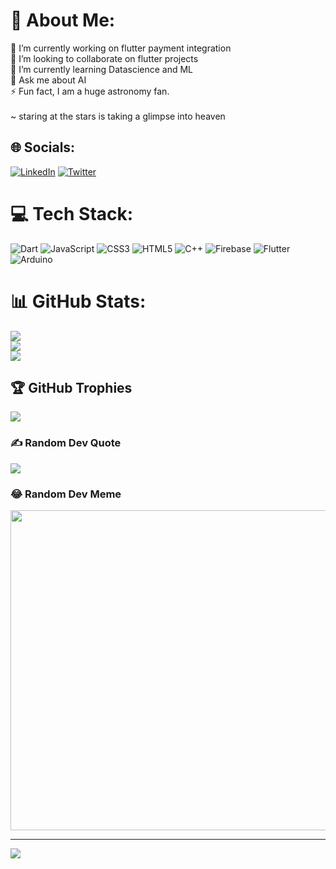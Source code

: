 # 💫 About Me:
🔭 I’m currently working on flutter payment integration<br>👯 I’m looking to collaborate on flutter projects<br>🌱 I’m currently learning Datascience and ML<br>💬 Ask me about AI <br>⚡ Fun fact, I am a huge astronomy fan. <br> <br> ~ staring at the stars is taking a glimpse into heaven


## 🌐 Socials:
[![LinkedIn](https://img.shields.io/badge/LinkedIn-%230077B5.svg?logo=linkedin&logoColor=white)](https://www.linkedin.com/in/jadiel-bett-5a6101169/) [![Twitter](https://img.shields.io/badge/Twitter-%231DA1F2.svg?logo=Twitter&logoColor=white)](https://twitter.com/jadiel_bett) 

# 💻 Tech Stack:
![Dart](https://img.shields.io/badge/dart-%230175C2.svg?style=for-the-badge&logo=dart&logoColor=white) ![JavaScript](https://img.shields.io/badge/javascript-%23323330.svg?style=for-the-badge&logo=javascript&logoColor=%23F7DF1E) ![CSS3](https://img.shields.io/badge/css3-%231572B6.svg?style=for-the-badge&logo=css3&logoColor=white) ![HTML5](https://img.shields.io/badge/html5-%23E34F26.svg?style=for-the-badge&logo=html5&logoColor=white) ![C++](https://img.shields.io/badge/c++-%2300599C.svg?style=for-the-badge&logo=c%2B%2B&logoColor=white) ![Firebase](https://img.shields.io/badge/firebase-%23039BE5.svg?style=for-the-badge&logo=firebase) ![Flutter](https://img.shields.io/badge/Flutter-%2302569B.svg?style=for-the-badge&logo=Flutter&logoColor=white) ![Arduino](https://img.shields.io/badge/-Arduino-00979D?style=for-the-badge&logo=Arduino&logoColor=white)
# 📊 GitHub Stats:
![](https://github-readme-stats.vercel.app/api?username=jadiel-bett&theme=radical&hide_border=true&include_all_commits=true&count_private=true)<br/>
![](https://github-readme-streak-stats.herokuapp.com/?user=jadiel-bett&theme=radical&hide_border=true)<br/>
![](https://github-readme-stats.vercel.app/api/top-langs/?username=jadiel-bett&theme=radical&hide_border=true&include_all_commits=true&count_private=true&layout=compact)

## 🏆 GitHub Trophies
![](https://github-profile-trophy.vercel.app/?username=jadiel-bett&theme=radical&no-frame=false&no-bg=true&margin-w=4)

### ✍️ Random Dev Quote
![](https://quotes-github-readme.vercel.app/api?type=horizontal&theme=radical)

### 😂 Random Dev Meme
<img src="https://random-memer.herokuapp.com/" width="512px"/>

---
[![](https://visitcount.itsvg.in/api?id=jadiel-bett&icon=0&color=0)](https://visitcount.itsvg.in)

<!-- Proudly created with GPRM ( https://gprm.itsvg.in ) -->
